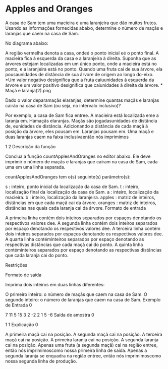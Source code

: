 # Apples and Oranges

A casa de Sam tem uma macieira e uma laranjeira que dão muitos frutos. Usando as informações fornecidas abaixo, determine o número de maçãs e laranjas que caem na casa de Sam.

No diagrama abaixo:

A região vermelha denota a casa, ondeé o ponto inicial eé o ponto final. A macieira fica à esquerda da casa e a laranjeira à direita.
Suponha que as árvores estejam localizadas em um único ponto, onde a macieira está no ponto, e a laranjeira está no ponto.
Quando uma fruta cai de sua árvore, ela pousaunidades de distância de sua árvore de origem ao longo do-eixo. *Um valor negativo designifica que a fruta caiuunidades à esquerda da árvore e um valor positivo designifica que caiunidades à direita da árvore. *
Maçã e laranja(2).png

Dado o valor deparamaçãs elaranjas, determine quantas maçãs e laranjas cairão na casa de Sam (ou seja, no intervalo inclusivo)?

Por exemplo, a casa de Sam fica entree. A macieira está localizada eme a laranja em. Hámaçãs elaranjas. Maçãs são jogadasunidades de distância de, eunidades de distância. Adicionando a distância de cada maçã à posição da árvore, eles pousam em. Laranjas pousam em. Uma maçã e duas laranjas caem na faixa inclusivaentão nós imprimimos

1
2
Descrição da função

Conclua a função countApplesAndOranges no editor abaixo. Ele deve imprimir o número de maçãs e laranjas que caíram na casa de Sam, cada uma em uma linha separada.

countApplesAndOranges tem o(s) seguinte(s) parâmetro(s):

s : inteiro, ponto inicial da localização da casa de Sam.
t : inteiro, localização final da localização da casa de Sam.
a : inteiro, localização da macieira.
b : inteiro, localização da laranjeira.
apples : matriz de inteiros, distâncias em que cada maçã cai da árvore.
oranges : matriz de inteiros, distâncias nas quais cada laranja cai da árvore.
Formato de entrada

A primeira linha contém dois inteiros separados por espaços denotando os respectivos valores dee.
A segunda linha contém dois inteiros separados por espaço denotando os respectivos valores dee.
A terceira linha contém dois inteiros separados por espaços denotando os respectivos valores dee.
A quarta linha contéminteiros separados por espaço denotando as respectivas distâncias que cada maçã cai do ponto.
A quinta linha contéminteiros separados por espaço denotando as respectivas distâncias que cada laranja cai do ponto.

Restrições

Formato de saída

Imprima dois inteiros em duas linhas diferentes:

O primeiro inteiro: o número de maçãs que caem na casa de Sam.
O segundo inteiro: o número de laranjas que caem na casa de Sam.
Exemplo de Entrada 0

7 11 
5 15 
3 2 
-2 2 1 
5 -6
Saída de amostra 0

1 
1
Explicação 0

A primeira maçã cai na posição.
A segunda maçã cai na posição.
A terceira maçã cai na posição.
A primeira laranja cai na posição.
A segunda laranja cai na posição.
Apenas uma fruta (a segunda maçã) cai na região entree, então nós imprimimoscomo nossa primeira linha de saída.
Apenas a segunda laranja se enquadra na região entree, então nós imprimimoscomo nossa segunda linha de produção.
